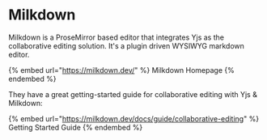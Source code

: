 # Milkdown

Milkdown is a ProseMirror based editor that integrates Yjs as the collaborative editing solution. It's a plugin driven WYSIWYG markdown editor.

{% embed url="https://milkdown.dev/" %}
Milkdown Homepage
{% endembed %}

They have a great getting-started guide for collaborative editing with Yjs & Milkdown:

{% embed url="https://milkdown.dev/docs/guide/collaborative-editing" %}
Getting Started Guide
{% endembed %}






